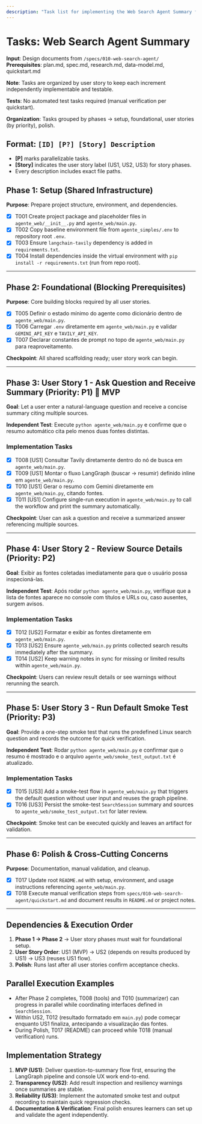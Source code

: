 ```yaml
---
description: "Task list for implementing the Web Search Agent Summary feature"
---
```


# Tasks: Web Search Agent Summary

**Input**: Design documents from `/specs/010-web-search-agent/`
**Prerequisites**: plan.md, spec.md, research.md, data-model.md, quickstart.md

**Note**: Tasks are organized by user story to keep each increment independently implementable and testable.

**Tests**: No automated test tasks required (manual verification per quickstart).

**Organization**: Tasks grouped by phases → setup, foundational, user stories (by priority), polish.

## Format: `[ID] [P?] [Story] Description`

- **[P]** marks parallelizable tasks.
- **[Story]** indicates the user story label (US1, US2, US3) for story phases.
- Every description includes exact file paths.

## Phase 1: Setup (Shared Infrastructure)

**Purpose**: Prepare project structure, environment, and dependencies.

- [X] T001 Create project package and placeholder files in `agente_web/__init__.py` and `agente_web/main.py`.
- [X] T002 Copy baseline environment file from `agente_simples/.env` to repository root `.env`.
- [X] T003 Ensure `langchain-tavily` dependency is added in `requirements.txt`.
- [X] T004 Install dependencies inside the virtual environment with `pip install -r requirements.txt` (run from repo root).

---

## Phase 2: Foundational (Blocking Prerequisites)

**Purpose**: Core building blocks required by all user stories.

- [X] T005 Definir o estado mínimo do agente como dicionário dentro de `agente_web/main.py`.
- [X] T006 Carregar `.env` diretamente em `agente_web/main.py` e validar `GEMINI_API_KEY` e `TAVILY_API_KEY`.
- [X] T007 Declarar constantes de prompt no topo de `agente_web/main.py` para reaproveitamento.

**Checkpoint**: All shared scaffolding ready; user story work can begin.

---

## Phase 3: User Story 1 - Ask Question and Receive Summary (Priority: P1) 🎯 MVP

**Goal**: Let a user enter a natural-language question and receive a concise summary citing multiple sources.

**Independent Test**: Execute `python agente_web/main.py` e confirme que o resumo automático cita pelo menos duas fontes distintas.

### Implementation Tasks

- [X] T008 [US1] Consultar Tavily diretamente dentro do nó de busca em `agente_web/main.py`.
- [X] T009 [US1] Montar o fluxo LangGraph (buscar → resumir) definido inline em `agente_web/main.py`.
- [X] T010 [US1] Gerar o resumo com Gemini diretamente em `agente_web/main.py`, citando fontes.
- [X] T011 [US1] Configure single-run execution in `agente_web/main.py` to call the workflow and print the summary automatically.

**Checkpoint**: User can ask a question and receive a summarized answer referencing multiple sources.

---

## Phase 4: User Story 2 - Review Source Details (Priority: P2)

**Goal**: Exibir as fontes coletadas imediatamente para que o usuário possa inspecioná-las.

**Independent Test**: Após rodar `python agente_web/main.py`, verifique que a lista de fontes aparece no console com títulos e URLs ou, caso ausentes, surgem avisos.

### Implementation Tasks

- [X] T012 [US2] Formatar e exibir as fontes diretamente em `agente_web/main.py`.
- [X] T013 [US2] Ensure `agente_web/main.py` prints collected search results immediately after the summary.
- [X] T014 [US2] Keep warning notes in sync for missing or limited results within `agente_web/main.py`.

**Checkpoint**: Users can review result details or see warnings without rerunning the search.

---

## Phase 5: User Story 3 - Run Default Smoke Test (Priority: P3)

**Goal**: Provide a one-step smoke test that runs the predefined Linux search question and records the outcome for quick verification.

**Independent Test**: Rodar `python agente_web/main.py` e confirmar que o resumo é mostrado e o arquivo `agente_web/smoke_test_output.txt` é atualizado.

### Implementation Tasks

- [X] T015 [US3] Add a smoke-test flow in `agente_web/main.py` that triggers the default question without user input and reuses the graph pipeline.
- [X] T016 [US3] Persist the smoke-test `SearchSession` summary and sources to `agente_web/smoke_test_output.txt` for later review.

**Checkpoint**: Smoke test can be executed quickly and leaves an artifact for validation.

---

## Phase 6: Polish & Cross-Cutting Concerns

**Purpose**: Documentation, manual validation, and cleanup.

- [X] T017 Update root `README.md` with setup, environment, and usage instructions referencing `agente_web/main.py`.
- [X] T018 Execute manual verification steps from `specs/010-web-search-agent/quickstart.md` and document results in `README.md` or project notes.

---

## Dependencies & Execution Order

1. **Phase 1 → Phase 2** → User story phases must wait for foundational setup.
2. **User Story Order**: US1 (MVP) → US2 (depends on results produced by US1) → US3 (reuses US1 flow).
3. **Polish**: Runs last after all user stories confirm acceptance checks.

## Parallel Execution Examples

- After Phase 2 completes, T008 (tools) and T010 (summarizer) can progress in parallel while coordinating interfaces defined in `SearchSession`.
- Within US2, T012 (resultado formatado em `main.py`) pode começar enquanto US1 finaliza, antecipando a visualização das fontes.
- During Polish, T017 (README) can proceed while T018 (manual verification) runs.

## Implementation Strategy

1. **MVP (US1)**: Deliver question-to-summary flow first, ensuring the LangGraph pipeline and console UX work end-to-end.
2. **Transparency (US2)**: Add result inspection and resiliency warnings once summaries are stable.
3. **Reliability (US3)**: Implement the automated smoke test and output recording to maintain quick regression checks.
4. **Documentation & Verification**: Final polish ensures learners can set up and validate the agent independently.

